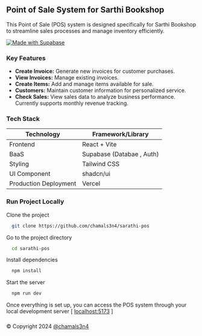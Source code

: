 ## Point of Sale System for Sarthi Bookshop

This Point of Sale (POS) system is designed specifically for Sarthi Bookshop to streamline sales processes and manage inventory efficiently.

[![Made with Supabase](https://supabase.com/badge-made-with-supabase.svg)](https://supabase.com)

### Key Features

- **Create Invoice:** Generate new invoices for customer purchases.
- **View Invoices:** Manage existing invoices.
- **Create Items:** Add and manage items available for sale.
- **Customers:** Maintain customer information for personalized service.
- **Check Sales:** View sales data to analyze business performance. Currently supports monthly revenue tracking.

### Tech Stack

| Technology            | Framework/Library         |
| --------------------- | ------------------------- |
| Frontend              | React + Vite              |
| BaaS                  | Supabase (Databae , Auth) |
| Styling               | Tailwind CSS              |
| UI Component          | shadcn/ui                 |
| Production Deployment | Vercel                    |

### Run Project Locally

Clone the project

```bash
  git clone https://github.com/chamals3n4/sarathi-pos
```

Go to the project directory

```bash
  cd sarathi-pos
```

Install dependencies

```bash
  npm install
```

Start the server

```bash
  npm run dev
```

Once everything is set up, you can access the POS system through your local development server [ [localhost:5173](http://localhost:5173/) ]

###

© Copyright 2024 [@chamals3n4](https://www.github.com/chamals3n4)
